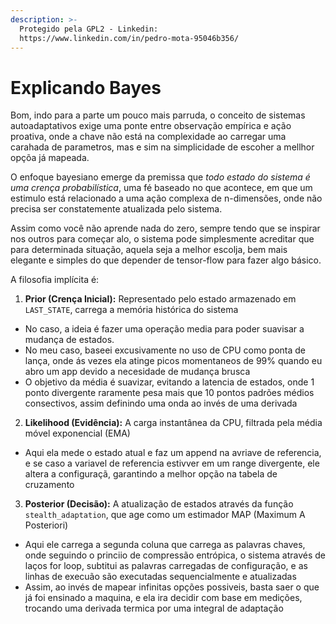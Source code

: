 ```yaml
---
description: >-
  Protegido pela GPL2 - Linkedin:
  https://www.linkedin.com/in/pedro-mota-95046b356/
---
```


# Explicando Bayes

Bom, indo para a parte um pouco mais parruda, o conceito de sistemas autoadaptativos exige uma ponte entre observação empírica e ação proativa, onde a chave não está na complexidade ao carregar uma carahada de parametros, mas e sim na simplicidade de escoher a mellhor opçõa já mapeada.&#x20;

O enfoque bayesiano emerge da premissa que _todo estado do sistema é uma crença probabilística_, uma fé baseado no que acontece, em que um estimulo está relacionado a uma ação complexa de n-dimensões, onde não precisa ser constatemente atualizada pelo sistema.

Assim como você não aprende nada do zero, sempre tendo que se inspirar nos outros para começar alo, o sistema pode simplesmente acreditar que para determinada situação, aquela seja a melhor escolja, bem mais elegante e simples do que depender de tensor-flow para fazer algo básico.

A filosofia implícita é:

1. **Prior (Crença Inicial):** Representado pelo estado armazenado em `LAST_STATE`, carrega a memória histórica do sistema

* No caso, a ideia é fazer uma operação media para poder suavisar a mudança de estados.&#x20;
* No meu caso, baseei excusivamente no uso de CPU como ponta de lança, onde ás vezes ela atinge picos momentaneos de 99% quando eu abro um app devido a necesidade de mudança brusca
* O objetivo da média é suavizar, evitando a latencia de estados, onde 1 ponto divergente raramente pesa mais que 10 pontos padrões médios consectivos, assim definindo uma onda ao invés de uma derivada&#x20;

2. **Likelihood (Evidência):** A carga instantânea da CPU, filtrada pela média móvel exponencial (EMA)

* Aqui ela mede o estado atual e faz um append na avriave de referencia, e se caso a variavel de referencia estivver em um range divergente, ele altera a configuraçã, garantindo a melhor opção na tabela de cruzamento

3. **Posterior (Decisão):** A atualização de estados através da função `stealth_adaptation`, que age como um estimador MAP (Maximum A Posteriori)

* Aqui ele carrega a segunda coluna que carrega as palavras chaves, onde seguindo o princiio de compressão entrópica, o sistema através de laços for loop, subtitui as palavras carregadas de configuração, e as linhas de execuão são executadas sequencialmente e atualizadas
* Assim, ao invés de mapear infinitas opções possiveis, basta saer o que já foi ensinado a maquina, e ela ira decidir com base em medições, trocando uma derivada termica por uma integral de adaptação

